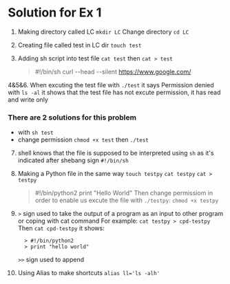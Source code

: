 # Solution for Ex 1

1. Making directory called LC `mkdir LC`
    Change directory `cd LC`

2. Creating file called test in LC dir `touch test`

3. Adding sh script into test file `cat test` then `cat > test`

    > #!/bin/sh
    > curl --head --silent https://www.google.com/

4&5&6. When excuting the test file with `./test` it says Permission denied
    with `ls -al` it shows that the test file has not excute permission, it has read and write only

### There are 2 solutions for this problem 
 - with `sh test`
 - change permission
   `chmod +x test` then `./test`
   
7. shell knows that the file is supposed to be interpreted using `sh` as it's indicated after shebang sign `#!/bin/sh`

8. Making a Python file in the same way 
   `touch testpy`
   `cat testpy`
   `cat > testpy`
      > #!/bin/python2
      > print "Hello World"
  Then change permissiom in order to enable us excute the file with `./testpy`:
     `chmod +x testpy`
    
 9. `>` sign used to take the output of a program as an input to other program or coping with cat command
     For example:
        `cat testpy > cpd-testpy`
        Then `cat cpd-testpy` it shows:
        
          > #!/bin/python2
          > print "hello world"
         
    `>>` sign used to append 
  
  10. Using Alias to make shortcuts `alias ll='ls -alh'`
